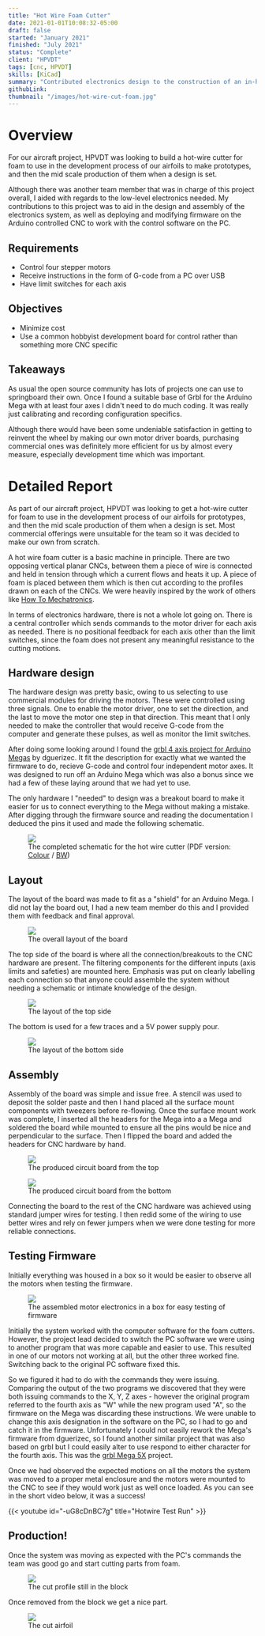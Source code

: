 ```yaml
---
title: "Hot Wire Foam Cutter"
date: 2021-01-01T10:08:32-05:00
draft: false
started: "January 2021"
finished: "July 2021"
status: "Complete"
client: "HPVDT"
tags: [cnc, HPVDT]
skills: [KiCad]
summary: "Contributed electronics design to the construction of an in-house CNC hot-wire foam cutting for HPVDT"
githubLink:
thumbnail: "/images/hot-wire-cut-foam.jpg"
---
```


# Overview

For our aircraft project, HPVDT was looking to build a hot-wire cutter for foam to use in the development process of our 
airfoils to make prototypes, and then the mid scale production of them when a design is set. 

Although there was another team member that was in charge of this project overall, I aided with regards to the low-level 
electronics needed. My contributions to this project was to aid in the design and assembly of the electronics system, as 
well as deploying and modifying firmware on the Arduino controlled CNC to work with the control software on the PC.

## Requirements

- Control four stepper motors
- Receive instructions in the form of G-code from a PC over USB
- Have limit switches for each axis

## Objectives

- Minimize cost
- Use a common hobbyist development board for control rather than something more CNC specific

## Takeaways

As usual the open source community has lots of projects one can use to springboard their own. Once I found a suitable base 
of Grbl for the Arduino Mega with at least four axes I didn't need to do much coding. It was really just calibrating and 
recording configuration specifics.

Although there would have been some undeniable satisfaction in getting to reinvent the wheel by making our own motor driver 
boards, purchasing commercial ones was definitely more efficient for us by almost every measure, especially development time 
which was important.

# Detailed Report

As part of our aircraft project, HPVDT was looking to get a hot-wire cutter for foam to use in the development process of 
our airfoils for prototypes, and then the mid scale production of them when a design is set. Most commercial offerings were 
unsuitable for the team so it was decided to make our own from scratch.

A hot wire foam cutter is a basic machine in principle. There are two opposing vertical planar CNCs, between them a piece of 
wire is connected and held in tension through which a current flows and heats it up. A piece of foam is placed between them 
which is then cut according to the profiles drawn on each of the CNCs. We were heavily inspired by the work of others like 
[How To Mechatronics](https://youtu.be/oIKEYM-lMWQ).

In terms of electronics hardware, there is not a whole lot going on. There is a central controller which sends commands to 
the motor driver for each axis as needed. There is no positional feedback for each axis other than the limit switches, since 
the foam does not present any meaningful resistance to the cutting motions.

## Hardware design

The hardware design was pretty basic, owing to us selecting to use commercial modules for driving the motors. These were 
controlled using three signals. One to enable the motor driver, one to set the direction, and the last to move the motor one 
step in that direction. This meant that I only needed to make the controller that would receive G-code from the computer and 
generate these pulses, as well as monitor the limit switches.

After doing some looking around I found the [grbl 4 axis project for Arduino Megas](https://github.com/dguerizec/grbl-Mega-4axis/) 
by dguerizec. It fit the description for exactly what we wanted the firmware to do, recieve G-code and control four 
independent motor axes. It was designed to run off an Arduino Mega which was also a bonus since we had a few of these laying 
around that we had yet to use.

The only hardware I "needed" to design was a breakout board to make it easier for us to connect everything to the Mega 
without making a mistake. After digging through the firmware source and reading the documentation I deduced the pins it used 
and made the following schematic.

<figure>
<img src="/images/hot-wire-schematic.svg">
<figcaption>The completed schematic for the hot wire cutter (PDF version: <a href="/pdf/hotwireboard.pdf">Colour</a> / <a href="/pdf/hotwireboard-BW.pdf">BW</a>)</figcaption>
</figure>


## Layout

The layout of the board was made to fit as a "shield" for an Arduino Mega. I did not lay the board out, I had a new team 
member do this and I provided them with feedback and final approval.

<figure>
<img src="/images/hot-wire-combined-layout.png">
<figcaption>The overall layout of the board</figcaption>
</figure>

The top side of the board is where all the connection/breakouts to the CNC hardware are present. The filtering components 
for the different inputs (axis limits and safeties) are mounted here. Emphasis was put on clearly labelling each connection 
so that anyone could assemble the system without needing a schematic or intimate knowledge of the design.

<figure>
<img src="/images/hot-wire-top-layout.png">
<figcaption>The layout of the top side</figcaption>
</figure>

The bottom is used for a few traces and a 5V power supply pour.

<figure>
<img src="/images/hot-wire-bottom-layout.png">
<figcaption>The layout of the bottom side</figcaption>
</figure>


## Assembly

Assembly of the board was simple and issue free. A stencil was used to deposit the solder paste and then I hand placed all 
the surface mount components with tweezers before re-flowing. Once the surface mount work was complete, I inserted all the 
headers for the Mega into a a Mega and soldered the board while mounted to ensure all the pins would be nice and 
perpendicular to the surface. Then I flipped the board and added the headers for CNC hardware by hand.

<figure>
<img src="/images/hot-wire-front-assembled.jpg">
<figcaption>The produced circuit board from the top</figcaption>
</figure>

<figure>
<img src="/images/hot-wire-back-assembled.jpg">
<figcaption>The produced circuit board from the bottom</figcaption>
</figure>

Connecting the board to the rest of the CNC hardware was achieved using standard jumper wires for testing. I then redid some 
of the wiring to use better wires and rely on fewer jumpers when we were done testing for more reliable connections.

## Testing Firmware

Initially everything was housed in a box so it would be easier to observe all the motors when testing the firmware.

<figure>
<img src="/images/hot-wire-in-box.jpg">
<figcaption>The assembled motor electronics in a box for easy testing of firmware</figcaption>
</figure>

Initially the system worked with the computer software for the foam cutters. However, the project lead decided to switch the 
PC software we were using to another program that was more capable and easier to use. This resulted in one of our motors not 
working at all, but the other three worked fine. Switching back to the original PC software fixed this. 

So we figured it had to do with the commands they were issuing. Comparing the output of the two programs we discovered that 
they were both issuing commands to the X, Y, Z axes - however the original program referred to the fourth axis as "W" while 
the new program used "A", so the firmware on the Mega was discarding these instructions. We were unable to change this axis 
designation in the software on the PC, so I had to go and catch it in the firmware. Unfortunately I could not easily rework 
the Mega's firmware from dguerizec, so I found another similar project that was also based on grbl but I could easily alter 
to use respond to either character for the fourth axis. This was the [grbl Mega 5X](https://github.com/fra589/grbl-Mega-5X/) 
project.

Once we had observed the expected motions on all the motors the system was moved to a proper metal enclosure and the motors 
were mounted to the CNC to see if they would work just as well once loaded. As you can see in the short video below, it was 
a success!

{{< youtube id="-uG8cDnBC7g" title="Hotwire Test Run" >}}

## Production!

Once the system was moving as expected with the PC's commands the team was good go and start cutting parts from foam.

<figure>
<img src="/images/hot-wire-block-cut.jpg">
<figcaption>The cut profile still in the block</figcaption>
</figure>

Once removed from the block we get a nice part.

<figure>
<img src="/images/hot-wire-cut-foam.jpg">
<figcaption>The cut airfoil</figcaption>
</figure>



